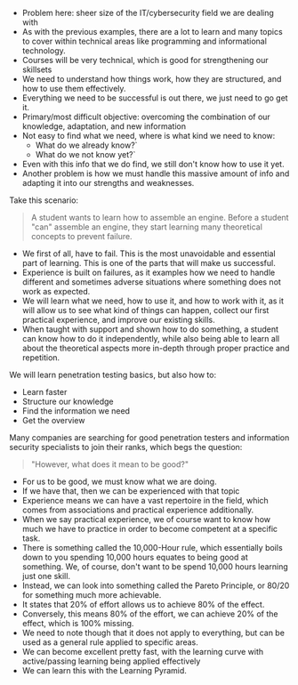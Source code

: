 - Problem here: sheer size of the IT/cybersecurity field we are dealing with
- As with the previous examples, there are a lot to learn and many topics to cover within technical areas like programming and informational technology.
- Courses will be very technical, which is good for strengthening our skillsets
- We need to understand how things work, how they are structured, and how to use them effectively.
- Everything we need to be successful is out there, we just need to go get it.
- Primary/most difficult objective: overcoming the combination of our knowledge, adaptation, and new information
- Not easy to find what we need, where is what kind we need to know:
	- What do we already know?`
	- What do we not know yet?`
- Even with this info that we do find, we still don't know how to use it yet.
- Another problem is how we must handle this massive amount of info and adapting it into our strengths and weaknesses.

Take this scenario:

> A student wants to learn how to assemble an engine. Before a student "can" assemble an engine, they start learning many theoretical concepts to prevent failure.

- We first of all, have to fail. This is the most unavoidable and essential part of learning. This is one of the parts that will make us successful.
- Experience is built on failures, as it examples how we need to handle different and sometimes adverse situations where something does not work as expected.
- We will learn what we need, how to use it, and how to work with it, as it will allow us to see what kind of things can happen, collect our first practical experience, and improve our existing skills.
- When taught with support and shown how to do something, a student can know how to do it independently, while also being able to learn all about the theoretical aspects more in-depth through proper practice and repetition.

We will learn penetration testing basics, but also how to:
- Learn faster
- Structure our knowledge
- Find the information we need
- Get the overview

Many companies are searching for good penetration testers and information security specialists to join their ranks, which begs the question:

> "However, what does it mean to be good?"

- For us to be good, we must know what we are doing.
- If we have that, then we can be experienced with that topic
- Experience means we can have a vast repertoire in the field, which comes from associations and practical experience additionally.
- When we say practical experience, we of course want to know how much we have to practice in order to become competent at a specific task.
- There is something called the 10,000-Hour rule, which essentially boils down to you spending 10,000 hours equates to being good at something. We, of course, don't want to be spend 10,000 hours learning just one skill.
- Instead, we can look into something called the Pareto Principle, or 80/20 for something much more achievable.
- It states that 20% of effort allows us to achieve 80% of the effect.
- Conversely, this means 80% of the effort, we can achieve 20% of the effect, which is 100% missing.
- We need to note though that it does not apply to everything, but can be used as a general rule applied to specific areas.
- We can become excellent pretty fast, with the learning curve with active/passing learning being applied effectively
- We can learn this with the Learning Pyramid.